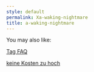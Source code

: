 ```yaml
---
style: default
permalink: Xa-waking-nightmare
title: a-waking-nightmare
---
```

You may also like:

[Tag FAQ](http://scp-wiki.net/tag-faq)

[keine Kosten zu hoch](http://scp-wiki.net/keine-kosten-zu-hoch)
